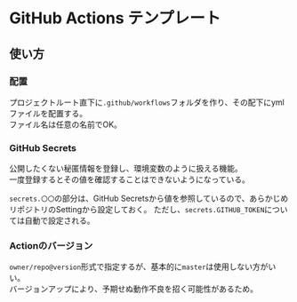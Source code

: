 # GitHub Actions テンプレート

## 使い方
### 配置
プロジェクトルート直下に`.github/workflows`フォルダを作り、その配下にymlファイルを配置する。  
ファイル名は任意の名前でOK。

### GitHub Secrets
公開したくない秘匿情報を登録し、環境変数のように扱える機能。  
一度登録するとその値を確認することはできないようになっている。

`secrets.〇〇`の部分は、GitHub Secretsから値を参照しているので、あらかじめリポジトリのSettingから設定しておく。
ただし、`secrets.GITHUB_TOKEN`については自動で設定される。

### Actionのバージョン
`owner/repo@version`形式で指定するが、基本的に`master`は使用しない方がいい。  
バージョンアップにより、予期せぬ動作不良を招く可能性があるため。
